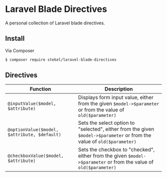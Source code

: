 # Laravel Blade Directives

A personal collection of Laravel blade directives.

## Install

Via Composer

``` bash
$ composer require stekel/laravel-blade-directives
```

## Directives

| Function      | Description   |
| ------------- | ------------- |
| `@inputValue($model, $attribute)` | Displays form input value, either from the given `$model->$parameter` or from the value of `old($parameter)` |
| `@optionValue($model, $attribute, $default)` | Sets the select option to "selected", either from the given `$model->$parameter` or from the value of `old($parameter)` |
| `@checkboxValue($model, $attribute)` | Sets the checkbox to "checked", either from the given `$model->$parameter` or from the value of `old($parameter)` |